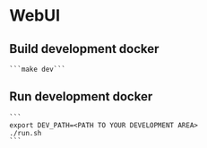 # WebUI

## Build development docker
	```make dev```

## Run development docker
	```
	export DEV_PATH=<PATH TO YOUR DEVELOPMENT AREA>
	./run.sh 
	```